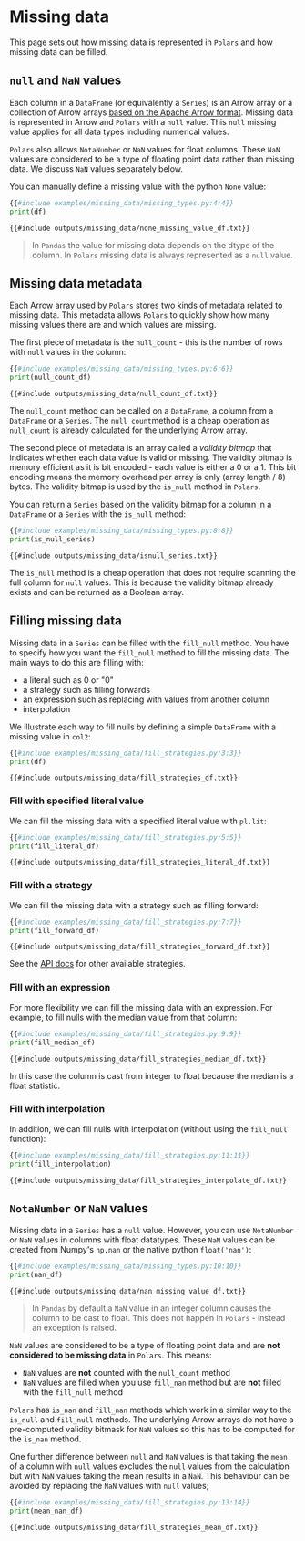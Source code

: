 # Missing data

This page sets out how missing data is represented in `Polars` and how missing data can be filled.

## `null` and `NaN` values

Each column in a `DataFrame` (or equivalently a `Series`) is an Arrow array or a collection of Arrow arrays [based on the Apache Arrow format](https://arrow.apache.org/docs/format/Columnar.html#null-count). Missing data is represented in Arrow and `Polars` with a `null` value. This `null` missing value applies for all data types including numerical values.

`Polars` also allows `NotaNumber` or `NaN` values for float columns. These `NaN` values are considered to be a type of floating point data rather than missing data. We discuss `NaN` values separately below.

You can manually define a missing value with the python `None` value:

```python
{{#include examples/missing_data/missing_types.py:4:4}}
print(df)
```

```text
{{#include outputs/missing_data/none_missing_value_df.txt}}
```

> In `Pandas` the value for missing data depends on the dtype of the column. In `Polars` missing data is always represented as a `null` value.

## Missing data metadata

Each Arrow array used by `Polars` stores two kinds of metadata related to missing data. This metadata allows `Polars` to quickly show how many missing values there are and which values are missing.

The first piece of metadata is the `null_count` - this is the number of rows with `null` values in the column:

```python
{{#include examples/missing_data/missing_types.py:6:6}}
print(null_count_df)
```

```text
{{#include outputs/missing_data/null_count_df.txt}}
```

The `null_count` method can be called on a `DataFrame`, a column from a `DataFrame` or a `Series`. The `null_count`method is a cheap operation as `null_count` is already calculated for the underlying Arrow array.

The second piece of metadata is an array called a *validity bitmap* that indicates whether each data value is valid or missing.
The validity bitmap is memory efficient as it is bit encoded - each value is either a 0 or a 1. This bit encoding means the memory overhead per array is only (array length / 8) bytes. The validity bitmap is used by the `is_null` method in `Polars`.

You can return a `Series` based on the validity bitmap for a column in a `DataFrame` or a `Series` with the `is_null` method:

```python
{{#include examples/missing_data/missing_types.py:8:8}}
print(is_null_series)
```

```text
{{#include outputs/missing_data/isnull_series.txt}}
```

The `is_null` method is a cheap operation that does not require scanning the full column for `null` values. This is because the validity bitmap already exists and can be returned as a Boolean array.

## Filling missing data

Missing data in a `Series` can be filled with the `fill_null` method. You have to specify how you want the `fill_null` method to fill the missing data. The main ways to do this are filling with:

- a literal such as 0 or "0"
- a strategy such as filling forwards
- an expression such as replacing with values from another column
- interpolation

We illustrate each way to fill nulls by defining a simple `DataFrame` with a missing value in `col2`:

```python
{{#include examples/missing_data/fill_strategies.py:3:3}}
print(df)
```

```text
{{#include outputs/missing_data/fill_strategies_df.txt}}
```

### Fill with specified literal value

We can fill the missing data with a specified literal value with `pl.lit`:

```python
{{#include examples/missing_data/fill_strategies.py:5:5}}
print(fill_literal_df)
```

```text
{{#include outputs/missing_data/fill_strategies_literal_df.txt}}
```

### Fill with a strategy

We can fill the missing data with a strategy such as filling forward:

```python
{{#include examples/missing_data/fill_strategies.py:7:7}}
print(fill_forward_df)
```

```text
{{#include outputs/missing_data/fill_strategies_forward_df.txt}}
```

See the [API docs](https://pola-rs.github.io/polars/py-polars/html/reference/api/polars.Series.fill_null.html) for other available strategies.

### Fill with an expression

For more flexibility we can fill the missing data with an expression. For example,
to fill nulls with the median value from that column:

```python
{{#include examples/missing_data/fill_strategies.py:9:9}}
print(fill_median_df)
```

```text
{{#include outputs/missing_data/fill_strategies_median_df.txt}}
```

In this case the column is cast from integer to float because the median is a float statistic.

### Fill with interpolation

In addition, we can fill nulls with interpolation (without using the `fill_null` function):

```python
{{#include examples/missing_data/fill_strategies.py:11:11}}
print(fill_interpolation)
```

```text
{{#include outputs/missing_data/fill_strategies_interpolate_df.txt}}
```

## `NotaNumber` or `NaN` values

Missing data in a `Series` has a `null` value. However, you can use `NotaNumber` or `NaN` values in columns with float datatypes. These `NaN` values can be created from Numpy's `np.nan` or the native python `float('nan')`:

```python
{{#include examples/missing_data/missing_types.py:10:10}}
print(nan_df)
```

```text
{{#include outputs/missing_data/nan_missing_value_df.txt}}
```

> In `Pandas` by default a `NaN` value in an integer column causes the column to be cast to float. This does not happen in `Polars` - instead an exception is raised.

`NaN` values are considered to be a type of floating point data and are **not considered to be missing data** in `Polars`. This means:

- `NaN` values are **not** counted with the `null_count` method
- `NaN` values are filled when you use `fill_nan` method but are **not** filled with the `fill_null` method

`Polars` has `is_nan` and `fill_nan` methods which work in a similar way to the `is_null` and `fill_null` methods. The underlying Arrow arrays do not have a pre-computed validity bitmask for `NaN` values so this has to be computed for the `is_nan` method.

One further difference between `null` and `NaN` values is that taking the `mean` of a column with `null` values excludes the `null` values from the calculation but with `NaN` values taking the mean results in a `NaN`. This behaviour can be avoided by replacing the `NaN` values with `null` values;

```python
{{#include examples/missing_data/fill_strategies.py:13:14}}
print(mean_nan_df)
```

```text
{{#include outputs/missing_data/fill_strategies_mean_df.txt}}
```
